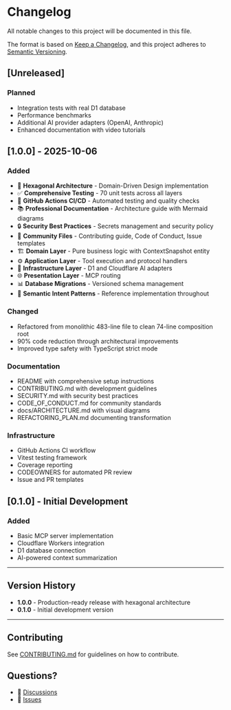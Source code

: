 # Changelog

All notable changes to this project will be documented in this file.

The format is based on [Keep a Changelog](https://keepachangelog.com/en/1.0.0/),
and this project adheres to [Semantic Versioning](https://semver.org/spec/v2.0.0.html).

## [Unreleased]

### Planned
- Integration tests with real D1 database
- Performance benchmarks
- Additional AI provider adapters (OpenAI, Anthropic)
- Enhanced documentation with video tutorials

## [1.0.0] - 2025-10-06

### Added
- 🎯 **Hexagonal Architecture** - Domain-Driven Design implementation
- ✅ **Comprehensive Testing** - 70 unit tests across all layers
- 🤖 **GitHub Actions CI/CD** - Automated testing and quality checks
- 📚 **Professional Documentation** - Architecture guide with Mermaid diagrams
- 🔒 **Security Best Practices** - Secrets management and security policy
- 🤝 **Community Files** - Contributing guide, Code of Conduct, Issue templates
- 🏗️ **Domain Layer** - Pure business logic with ContextSnapshot entity
- ⚙️ **Application Layer** - Tool execution and protocol handlers
- 🔧 **Infrastructure Layer** - D1 and Cloudflare AI adapters
- 🌐 **Presentation Layer** - MCP routing
- 📊 **Database Migrations** - Versioned schema management
- 🎨 **Semantic Intent Patterns** - Reference implementation throughout

### Changed
- Refactored from monolithic 483-line file to clean 74-line composition root
- 90% code reduction through architectural improvements
- Improved type safety with TypeScript strict mode

### Documentation
- README with comprehensive setup instructions
- CONTRIBUTING.md with development guidelines
- SECURITY.md with security best practices
- CODE_OF_CONDUCT.md for community standards
- docs/ARCHITECTURE.md with visual diagrams
- REFACTORING_PLAN.md documenting transformation

### Infrastructure
- GitHub Actions CI workflow
- Vitest testing framework
- Coverage reporting
- CODEOWNERS for automated PR review
- Issue and PR templates

## [0.1.0] - Initial Development

### Added
- Basic MCP server implementation
- Cloudflare Workers integration
- D1 database connection
- AI-powered context summarization

---

## Version History

- **1.0.0** - Production-ready release with hexagonal architecture
- **0.1.0** - Initial development version

---

## Contributing

See [CONTRIBUTING.md](CONTRIBUTING.md) for guidelines on how to contribute.

## Questions?

- 💬 [Discussions](https://github.com/semanticintent/semantic-context-mcp/discussions)
- 🐛 [Issues](https://github.com/semanticintent/semantic-context-mcp/issues)
